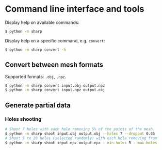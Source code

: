 # Command line interface and tools

Display help on available commands:

```bash
$ python -m sharp
```

Display help on a specific command, e.g. `convert`:

```bash
$ python -m sharp convert -h
```

## Convert between mesh formats

Supported formats: `.obj`, `.npz`.

```bash
$ python -m sharp convert input.obj output.npz
$ python -m sharp convert input.npz output.obj
```

## Generate partial data

### Holes shooting

```bash
# Shoot 7 holes with each hole removing 5% of the points of the mesh.
$ python -m sharp shoot input.obj output.obj --holes 7 --dropout 0.05
# Shoot 5 to 20 holes (selected randomly) with each hole removing from 2% to 8% (selected randomly) of the points of the mesh.
$ python -m sharp shoot input.npz output.npz --min-holes 5 --max-holes 20 --min-dropout 0.02 --max-dropout 0.08
```
